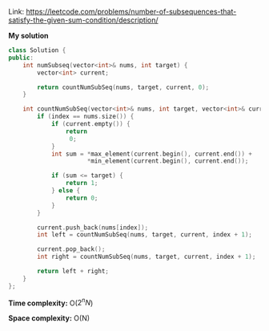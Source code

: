 Link: https://leetcode.com/problems/number-of-subsequences-that-satisfy-the-given-sum-condition/description/

**My solution**

```cpp
class Solution {
public:
    int numSubseq(vector<int>& nums, int target) {
        vector<int> current;

        return countNumSubSeq(nums, target, current, 0);
    }

    int countNumSubSeq(vector<int>& nums, int target, vector<int>& current, int index) {
        if (index == nums.size()) {
            if (current.empty()) {
                return
                 0;
            }
            int sum = *max_element(current.begin(), current.end()) + 
                      *min_element(current.begin(), current.end());

            if (sum <= target) {
                return 1;
            } else {
                return 0;
            }
        }

        current.push_back(nums[index]);
        int left = countNumSubSeq(nums, target, current, index + 1);

        current.pop_back();
        int right = countNumSubSeq(nums, target, current, index + 1);

        return left + right;
    }
};
```

**Time complexity:** O($2^{n} N$)

**Space complexity:** O(N)
